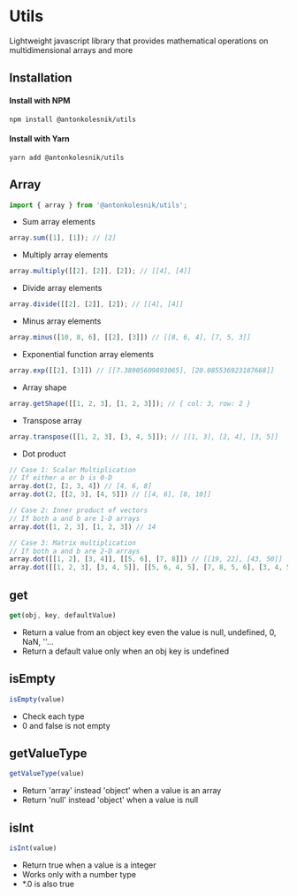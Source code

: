 # Utils
Lightweight javascript library that provides mathematical operations on multidimensional arrays and more

## Installation

#### Install with NPM
```
npm install @antonkolesnik/utils
```
#### Install with Yarn
```
yarn add @antonkolesnik/utils
```

## Array
```js
import { array } from '@antonkolesnik/utils';
```

* Sum array elements
```js
array.sum([1], [1]); // [2]
```

* Multiply array elements
```js
array.multiply([[2], [2]], [2]); // [[4], [4]]
```

* Divide array elements
```js
array.divide([[2], [2]], [2]); // [[4], [4]]
```

* Minus array elements
```js
array.minus([10, 8, 6], [[2], [3]]) // [[8, 6, 4], [7, 5, 3]]
```

* Exponential function array elements
```js
array.exp([[2], [3]]) // [[7.38905609893065], [20.085536923187668]]
```

* Array shape
```js
array.getShape([[1, 2, 3], [1, 2, 3]]); // { col: 3, row: 2 }
```

* Transpose array
```js
array.transpose([[1, 2, 3], [3, 4, 5]]); // [[1, 3], [2, 4], [3, 5]]
```

* Dot product
```js
// Case 1: Scalar Multiplication
// If either a or b is 0-D
array.dot(2, [2, 3, 4]) // [4, 6, 8]
array.dot(2, [[2, 3], [4, 5]]) // [[4, 6], [8, 10]]

// Case 2: Inner product of vectors
// If both a and b are 1-D arrays
array.dot([1, 2, 3], [1, 2, 3]) // 14

// Case 3: Matrix multiplication
// If both a and b are 2-D arrays
array.dot([[1, 2], [3, 4]], [[5, 6], [7, 8]]) // [[19, 22], [43, 50]]
array.dot([[1, 2, 3], [3, 4, 5]], [[5, 6, 4, 5], [7, 8, 5, 6], [3, 4, 5, 6]]) // [[28, 34, 29, 35], [58, 70, 57, 69]]
```


## get
```js
get(obj, key, defaultValue)
```
  * Return a value from an object key even the value is null, undefined, 0, NaN, ''...
  * Return a default value only when an obj key is undefined


## isEmpty
```js
isEmpty(value)
```
  * Check each type
  * 0 and false is not empty


## getValueType
```js
getValueType(value)
```
  * Return 'array' instead 'object' when a value is an array
  * Return 'null' instead 'object' when a value is null

## isInt
```js
isInt(value)
```
  * Return true when a value is a integer
  * Works only with a number type
  * *.0 is also true